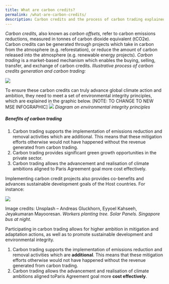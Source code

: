 ```yaml
---
title: What are carbon credits?
permalink: /what-are-carbon-credits/
description: Carbon credits and the process of carbon trading explained.
---
```

_Carbon credits,_ also known as _carbon offsets,_ refer to carbon emissions reductions, measured in tonnes of carbon dioxide equivalent (tCO2e). Carbon credits can be generated through projects which take in carbon from the atmosphere (e.g. reforestation), or reduce the amount of carbon released into the atmosphere (e.g. renewable energy projects). *Carbon trading* is a market-based mechanism which enables the buying, selling, transfer, and exchange of carbon credits. *Illustrative process of carbon credits generation and carbon trading:*

<img src="https://file.go.gov.sg/process808.png"> 

To ensure these carbon credits can truly advance global climate action and ambition, they need to meet a set of environmental integrity principles, which are explained in the graphic below.
[NOTE: TO CHANGE TO NEW MSE INFOGRAPHIC]
<img src="https://file.go.gov.sg/envintegrity808.png">
*Diagram on environmental integrity principles*

##### Benefits of carbon trading
1. Carbon trading supports the implementation of emissions reduction and removal activities which are additional. This means that these mitigation efforts otherwise would not have happened without the revenue generated from carbon trading.
2. Carbon trading provides significant green growth opportunities in the private sector.
3. Carbon trading allows the advancement and realisation of climate ambitions aligned to Paris Agreement goal more cost effectively.

Implementing carbon credit projects also provides co-benefits and advances sustainable development goals of the Host countries. For instance:

<img src="https://file.go.gov.sg/benefits808.png">

Image credits: Unsplash – Andreas Gluckhorn, Eyyoel Kahseeh, Jeyakumaran Mayooresan.
*Workers planting tree. Solar Panels. Singapore bus at night.*

Participating in carbon trading allows for higher ambition in mitigation and adaptation actions, as well as to promote sustainable development and environmental integrity.
1. Carbon trading supports the implementation of emissions reduction and removal
activities which are **additional**. This means that these mitigation efforts otherwise would
not have happened without the revenue generated from carbon trading.
2. Carbon trading allows the advancement and realisation of climate ambitions aligned toParis Agreement goal more **cost effectively**.